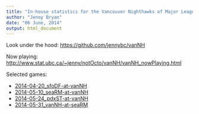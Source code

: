 ```yaml
---
title: "In-house statistics for the Vancouver Nighthawks of Major League Ultimate"
author: "Jenny Bryan"
date: "06 June, 2014"
output: html_document
---
```


Look under the hood: <https://github.com/jennybc/vanNH>

Now playing: <http://www.stat.ubc.ca/~jenny/notOcto/vanNH/vanNH_nowPlaying.html>

Selected games:

  * [2014-04-20_sfoDF-at-vanNH](2014-04-20_sfoDF-at-vanNH_live-stats.html)
  * [2014-05-10_seaRM-at-vanNH](2014-05-10_seaRM-at-vanNH_live-stats.html)
  * [2014-05-24_pdxST-at-vanNH](2014-05-24_pdxST-at-vanNH_live-stats.html)
  * [2014-05-31_vanNH-at-seaRM](2014-05-31_vanNH-at-seaRM_live-stats.html)
